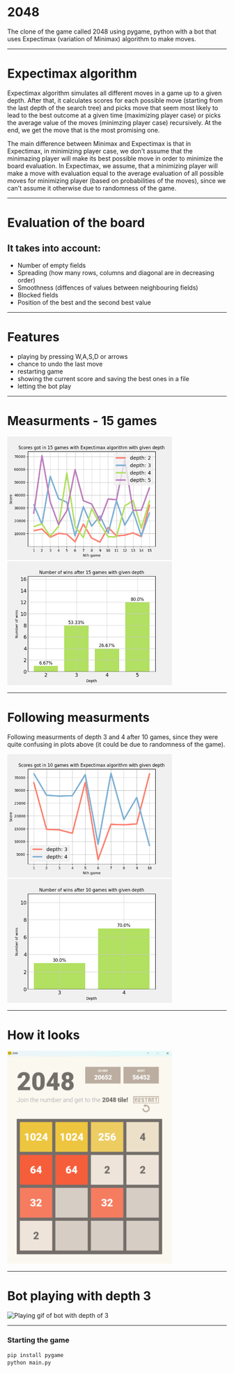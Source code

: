 # 2048

The clone of the game called 2048 using pygame, python with a bot that uses Expectimax (variation of Minimax) algorithm to make moves.

---

# Expectimax algorithm

Expectimax algorithm simulates all different moves in a game up to a given depth. After that, it calculates scores for each possible move (starting from the last depth of the search tree) and picks move that seem most likely to lead to the best outcome at a given time (maximizing player case) or picks the average value of the moves (minimzing player case) recursively. At the end, we get the move that is the most promising one.

The main difference between Minimax and Expectimax is that in Expectimax, in minimizing player case, we don't assume that the minimazing player will make its best possible move in order to minimize the board evaluation. In Expectimax, we assume, that a minimizing player will make a move with evaluation equal to the average evaluation of all possible moves for minimizing player (based on probabilities of the moves), since we can't assume it otherwise due to randomness of the game.

---

# Evaluation of the board

## It takes into account:

- Number of empty fields
- Spreading (how many rows, columns and diagonal are in decreasing order)
- Smoothness (diffences of values between neighbouring fields)
- Blocked fields
- Position of the best and the second best value

---

# Features

- playing by pressing W,A,S,D or arrows
- chance to undo the last move
- restarting game
- showing the current score and saving the best ones in a file
- letting the bot play

---

# Measurments - 15 games

<img src="Plots/plot_scores.png" alt="Plots with scores" width="75%">
<img src="Plots/plot_wins.png" alt="Plots with wins" width="75%">

---

# Following measurments

Following measurments of depth 3 and 4 after 10 games, since they were quite confusing in plots above (it could be due to randomness of the game).

<img src="Plots/plot_scores_depth_3vs4.png" alt="Plot with scores depth 3 vs 4" width="75%">
<img src="Plots/plot_wins_depth_3vs4.png" alt="Plot with wins depth 3 vs 4" width="75%">

---

# How it looks

<img src="Assets/2048_ui.png" alt="2048-game-ui" width="75%">

---

# Bot playing with depth 3

<img src="Assets/playing.gif" alt="Playing gif of bot with depth of 3" width="75%">

---

### Starting the game

```bash
pip install pygame
python main.py
```
